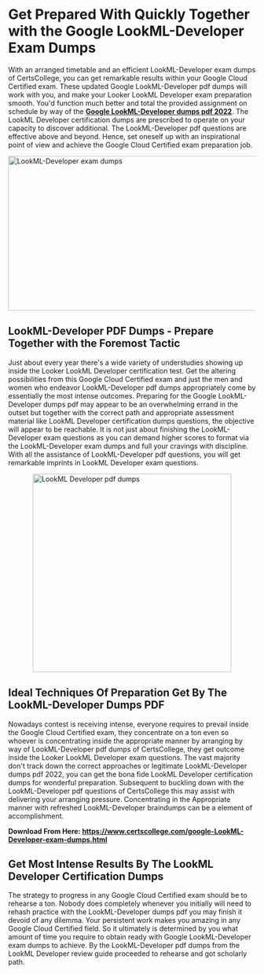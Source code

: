 <h1><strong>Get Prepared With Quickly Together with the Google LookML-Developer Exam Dumps&nbsp;</strong></h1>
<p><span style="font-weight: 400;">With an arranged timetable and an efficient  LookML-Developer exam dumps of CertsCollege, you can get remarkable results within your Google Cloud Certified exam. These updated Google LookML-Developer pdf dumps will work with you, and make your Looker LookML Developer exam preparation smooth. You'd function much better and total the provided assignment on schedule by way of the <strong><a href="https://www.certscollege.com/google-LookML-Developer-exam-dumps.html">Google LookML-Developer dumps pdf 2022</a></strong>. The LookML Developer certification dumps are prescribed to operate on your capacity to discover additional. The  LookML-Developer pdf questions are effective above and beyond. Hence, set oneself up with an inspirational point of view and achieve the Google Cloud Certified exam preparation job.&nbsp;</span></p>
<p><span style="font-weight: 400;"><img style="display: block; margin-left: auto; margin-right: auto;" src="https://i.ibb.co/CPDK3ps/Yellow-and-Blue-Initiative-Blog-Banner.png" alt="LookML-Developer exam dumps" width="559" height="315" /></span></p>
<h2><strong>LookML-Developer PDF Dumps - Prepare Together with the Foremost Tactic</strong></h2>
<p><span style="font-weight: 400;">Just about every year there's a wide variety of understudies showing up inside the Looker LookML Developer certification test. Get the altering possibilities from this Google Cloud Certified exam and just the men and women who endeavor LookML-Developer pdf dumps appropriately come by essentially the most intense outcomes. Preparing for the Google LookML-Developer dumps pdf may appear to be an overwhelming errand in the outset but together with the correct path and appropriate assessment material like LookML Developer certification dumps questions, the objective will appear to be reachable. It is not just about finishing the LookML-Developer exam questions as you can demand higher scores to format via the LookML-Developer exam dumps and full your cravings with discipline. With all the assistance of LookML-Developer pdf questions, you will get remarkable imprints in LookML Developer exam questions.</span></p>
<p><span style="font-weight: 400;"><a href="https://tinyurl.com/2s4x4pks"><img style="display: block; margin-left: auto; margin-right: auto;" src="https://i.ibb.co/9tMrhdY/Teacher-Appreciation-Invitation.png" alt="LookML Developer pdf dumps " width="404" height="404" /></a></span></p>
<h2><strong>Ideal Techniques Of Preparation Get By The LookML-Developer Dumps PDF</strong></h2>
<p><span style="font-weight: 400;">Nowadays contest is receiving intense, everyone requires to prevail inside the Google Cloud Certified exam, they concentrate on a ton even so whoever is concentrating inside the appropriate manner by arranging by way of LookML-Developer pdf dumps of CertsCollege, they get outcome inside the Looker LookML Developer exam questions. The vast majority don't track down the correct approaches or legitimate LookML-Developer dumps pdf 2022, you can get the bona fide LookML Developer certification dumps for wonderful preparation. Subsequent to buckling down with the  LookML-Developer pdf questions of CertsCollege this may assist with delivering your arranging pressure. Concentrating in the Appropriate manner with refreshed LookML-Developer braindumps can be a element of accomplishment.</span></p>
<p><span style="font-weight: 400;"><strong>Download From Here: <a href="https://www.certscollege.com/google-LookML-Developer-exam-dumps.html">https://www.certscollege.com/google-LookML-Developer-exam-dumps.html</a></strong></span></p>
<h2><strong>Get Most Intense Results By The LookML Developer Certification Dumps</strong></h2>
<p><span style="font-weight: 400;">The strategy to progress in any Google Cloud Certified exam should be to rehearse a ton. Nobody does completely whenever you initially will need to rehash practice with the LookML-Developer dumps pdf you may finish it devoid of any dilemma. Your persistent work makes you amazing in any Google Cloud Certified field. So it ultimately is determined by you what amount of time you require to obtain ready with Google LookML-Developer exam dumps to achieve. By the LookML-Developer pdf dumps from the LookML Developer review guide proceeded to rehearse and got scholarly path.</span></p>
